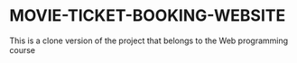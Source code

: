 # MOVIE-TICKET-BOOKING-WEBSITE
This is a clone version of the project that belongs to the Web programming course


